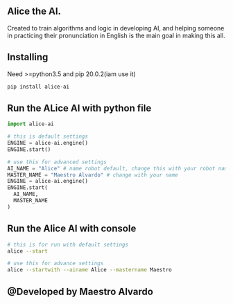 ## Alice the AI.
Created to train algorithms and logic in developing AI, and helping someone in practicing their pronunciation in English is the main goal in making this all.

## Installing
Need >=python3.5 and pip 20.0.2(iam use it)
```markdown
pip install alice-ai
```
## Run the ALice AI with python file
```python
import alice-ai

# this is default settings
ENGINE = alice-ai.engine()
ENGINE.start()

# use this for advanced settings
AI_NAME = "Alice" # name robot default, change this with your robot names
MASTER_NAME = "Maestro Alvardo" # change with your name
ENGINE = alice-ai.engine()
ENGINE.start(
  AI_NAME,
  MASTER_NAME
)
```

## Run the Alice AI with console
```bash
# this is for run with default settings
alice --start

# use this for advance settings
alice --startwith --ainame Alice --mastername Maestro

```


## @Developed by Maestro Alvardo
